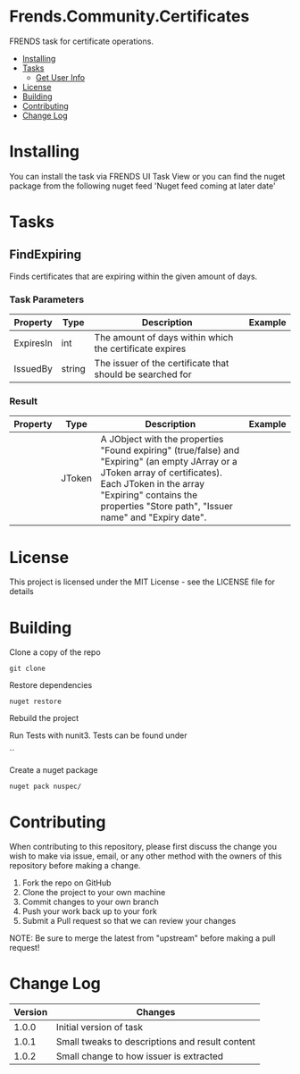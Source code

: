 # Frends.Community.Certificates
FRENDS task for certificate operations.

- [Installing](#installing)
- [Tasks](#tasks)
  - [Get User Info](#getuserinfo)
- [License](#license)
- [Building](#building)
- [Contributing](#contributing)
- [Change Log](#change-log)

# Installing
You can install the task via FRENDS UI Task View or you can find the nuget package from the following nuget feed
'Nuget feed coming at later date'

Tasks
=====

## FindExpiring

Finds certificates that are expiring within the given amount of days.

### Task Parameters


| Property             | Type                 | Description                          | Example |
| ---------------------| ---------------------| ------------------------------------ | ----- |
| ExpiresIn | int | The amount of days within which the certificate expires |
| IssuedBy | string | The issuer of the certificate that should be searched for  |  |


### Result
| Property             | Type                 | Description                          | Example |
| ---------------------| ---------------------| ------------------------------------ | ----- |
|  | JToken | A JObject with the properties "Found expiring" (true/false) and "Expiring" (an empty JArray or a JToken array of certificates). Each JToken in the array "Expiring" contains the properties "Store path", "Issuer name" and "Expiry date". |  |

# License

This project is licensed under the MIT License - see the LICENSE file for details

# Building

Clone a copy of the repo

`git clone `

Restore dependencies

`nuget restore `

Rebuild the project

Run Tests with nunit3. Tests can be found under

``

Create a nuget package

`nuget pack nuspec/`

# Contributing
When contributing to this repository, please first discuss the change you wish to make via issue, email, or any other method with the owners of this repository before making a change.

1. Fork the repo on GitHub
2. Clone the project to your own machine
3. Commit changes to your own branch
4. Push your work back up to your fork
5. Submit a Pull request so that we can review your changes

NOTE: Be sure to merge the latest from "upstream" before making a pull request!

# Change Log

| Version             | Changes                 |
| ---------------------| ---------------------|
| 1.0.0 | Initial version of task |
| 1.0.1 | Small tweaks to descriptions and result content |
| 1.0.2 | Small change to how issuer is extracted |
